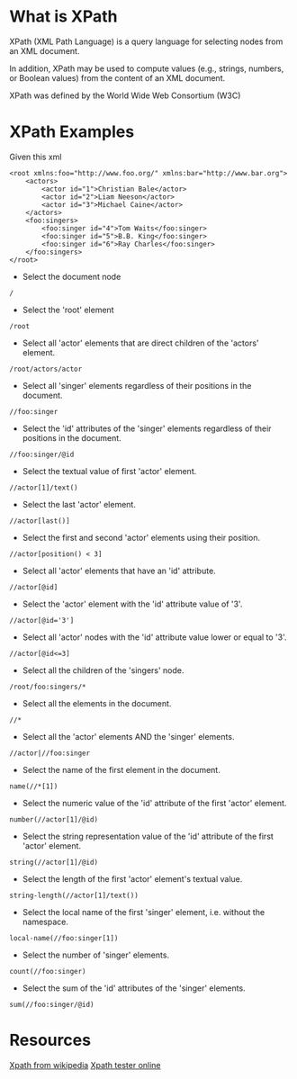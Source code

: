 
# What is XPath

XPath (XML Path Language) is a query language for selecting nodes from an XML document. 

In addition, XPath may be used to compute values (e.g., strings, numbers, or Boolean values) from the content of an XML document. 

XPath was defined by the World Wide Web Consortium (W3C)

# XPath Examples

Given this xml

```
<root xmlns:foo="http://www.foo.org/" xmlns:bar="http://www.bar.org">
	<actors>
		<actor id="1">Christian Bale</actor>
		<actor id="2">Liam Neeson</actor>
		<actor id="3">Michael Caine</actor>
	</actors>
	<foo:singers>
		<foo:singer id="4">Tom Waits</foo:singer>
		<foo:singer id="5">B.B. King</foo:singer>
		<foo:singer id="6">Ray Charles</foo:singer>
	</foo:singers>
</root>
```

* Select the document node

```
/
```

* Select the 'root' element

```
/root
```

* Select all 'actor' elements that are direct children of the 'actors' element.

```
/root/actors/actor
```

* Select all 'singer' elements regardless of their positions in the document.

```
//foo:singer
```

* Select the 'id' attributes of the 'singer' elements regardless of their positions in the document.

```
//foo:singer/@id
```

* Select the textual value of first 'actor' element.

```
//actor[1]/text()
```

* Select the last 'actor' element.

```
//actor[last()]
```

* Select the first and second 'actor' elements using their position.

```
//actor[position() < 3]
```

* Select all 'actor' elements that have an 'id' attribute.

```
//actor[@id]
```

* Select the 'actor' element with the 'id' attribute value of '3'.

```
//actor[@id='3']
```

* Select all 'actor' nodes with the 'id' attribute value lower or equal to '3'.

```
//actor[@id<=3]
```

* Select all the children of the 'singers' node.

```
/root/foo:singers/*
```

* Select all the elements in the document.

```
//*
```

* Select all the 'actor' elements AND the 'singer' elements.

```
//actor|//foo:singer
```

* Select the name of the first element in the document.

```
name(//*[1])
```

* Select the numeric value of the 'id' attribute of the first 'actor' element.

```
number(//actor[1]/@id)
```

* Select the string representation value of the 'id' attribute of the first 'actor' element.

```
string(//actor[1]/@id)
```

* Select the length of the first 'actor' element's textual value.

```
string-length(//actor[1]/text())
```

* Select the local name of the first 'singer' element, i.e. without the namespace.

```
local-name(//foo:singer[1])
```

* Select the number of 'singer' elements.

```
count(//foo:singer)
```

* Select the sum of the 'id' attributes of the 'singer' elements.

```
sum(//foo:singer/@id)
```


# Resources

[Xpath from wikipedia](https://en.wikipedia.org/wiki/XPath)
[Xpath tester online](http://www.freeformatter.com/xpath-tester.html)
